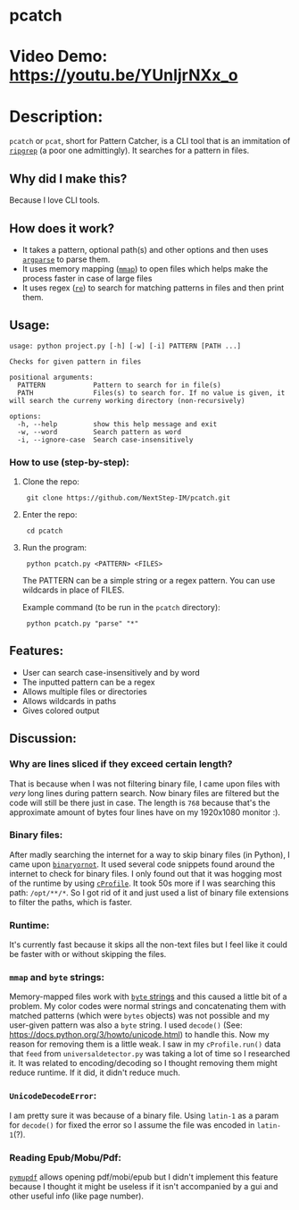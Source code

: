 # pcatch
# Video Demo: https://youtu.be/YUnIjrNXx_o
# Description:
`pcatch` or `pcat`, short for Pattern Catcher, is a CLI tool that is an immitation of [`ripgrep`](https://github.com/BurntSushi/ripgrep) (a poor one admittingly). It searches for a pattern in files.
## Why did I make this?
Because I love CLI tools.
## How does it work?
- It takes a pattern, optional path(s) and other options and then uses [`argparse`](https://docs.python.org/3/library/argparse.html) to parse them.
- It uses memory mapping ([`mmap`](https://docs.python.org/3/library/mmap.html)) to open files which helps make the process faster in case of large files
- It uses regex ([`re`](https://docs.python.org/3/library/re.html#)) to search for matching patterns in files and then print them.

## Usage:
```
usage: python project.py [-h] [-w] [-i] PATTERN [PATH ...]

Checks for given pattern in files

positional arguments:
  PATTERN            Pattern to search for in file(s)
  PATH               Files(s) to search for. If no value is given, it will search the curreny working directory (non-recursively)

options:
  -h, --help         show this help message and exit
  -w, --word         Search pattern as word
  -i, --ignore-case  Search case-insensitively
```
### How to use (step-by-step):
1. Clone the repo:
   ```
    git clone https://github.com/NextStep-IM/pcatch.git
   ```
2. Enter the repo:
   ```
    cd pcatch
   ```
3. Run the program:
   ```
    python pcatch.py <PATTERN> <FILES>
   ```
   The PATTERN can be a simple string or a regex pattern. You can use wildcards in place of FILES.
   
   Example command (to be run in the `pcatch` directory):
   ```
    python pcatch.py "parse" "*"
   ```

## Features:
- User can search case-insensitively and by word
- The inputted pattern can be a regex
- Allows multiple files or directories
- Allows wildcards in paths
- Gives colored output
## Discussion:
### Why are lines sliced if they exceed certain length?
That is because when I was not filtering binary file, I came upon files with _very_ long lines during pattern search. Now binary files are filtered but the code will still be there just in case. The length is `768` because that's the approximate amount of bytes four lines have on my 1920x1080 monitor :).
### Binary files:
After madly searching the internet for a way to skip binary files (in Python), I came upon [`binaryornot`](https://pypi.org/project/binaryornot/). It used several code snippets found around the internet to check for binary files. I only found out that it was hogging most of the runtime by using [`cProfile`](https://docs.python.org/3/library/profile.html#module-cProfile). It took 50s more if I was searching this path: `/opt/**/*`. So I got rid of it and just used a list of binary file extensions to filter the paths, which is faster.
### Runtime:
It's currently fast because it skips all the non-text files but I feel like it could be faster with or without skipping the files.
### `mmap` and `byte` strings:
Memory-mapped files work with [`byte` strings](https://realpython.com/python-strings/#bytes-objects) and this caused a little bit of a problem. My color codes were normal strings and concatenating them with matched patterns (which were `bytes` objects) was not possible and my user-given pattern was also a `byte` string. I used `decode()` (See: https://docs.python.org/3/howto/unicode.html) to handle this. Now my reason for removing them is a little weak. I saw in my `cProfile.run()` data that `feed` from `universaldetector.py` was taking a lot of time so I researched it. It was related to encoding/decoding so I thought removing them might reduce runtime. If it did, it didn't reduce much.
### `UnicodeDecodeError`:
I am pretty sure it was because of a binary file. Using `latin-1` as a param for `decode()` for fixed the error so I assume the file was encoded in `latin-1`(?). 
### Reading Epub/Mobu/Pdf:
[`pymupdf`](https://pymupdf.readthedocs.io/en/latest/index.html) allows opening pdf/mobi/epub but I didn't implement this feature because I thought it might be useless if it isn't accompanied by a gui and other useful info (like page number). 
